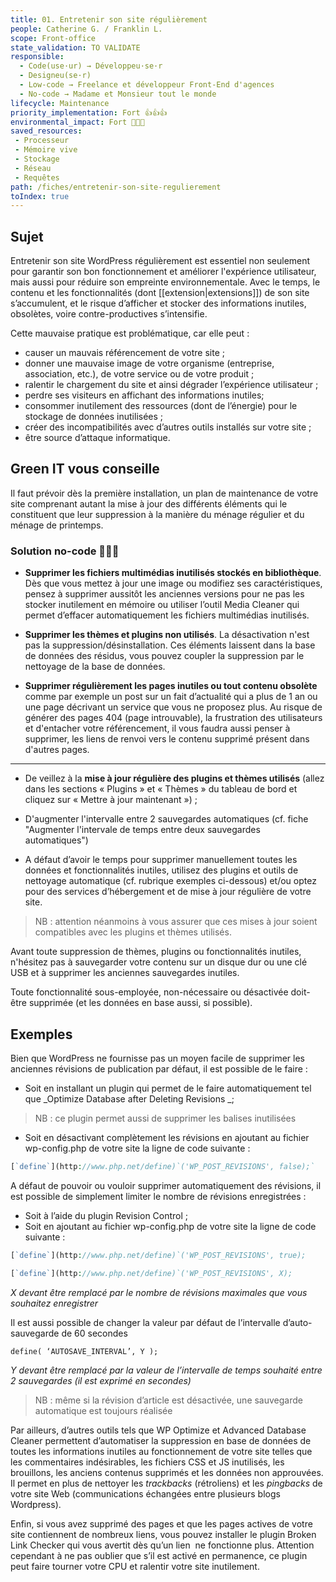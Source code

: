 ```yaml
---
title: 01. Entretenir son site régulièrement
people: Catherine G. / Franklin L.
scope: Front-office
state_validation: TO VALIDATE
responsible:
  - Code(use·ur) → Développeu·se·r
  - Designeu(se·r)
  - Low-code → Freelance et développeur Front-End d'agences
  - No-code → Madame et Monsieur tout le monde
lifecycle: Maintenance
priority_implementation: Fort 👍👍👍
environmental_impact: Fort 🌱🌱🌱
saved_resources:
 - Processeur
 - Mémoire vive
 - Stockage
 - Réseau
 - Requêtes
path: /fiches/entretenir-son-site-regulierement
toIndex: true
---
```

## Sujet

Entretenir son site WordPress régulièrement est essentiel non seulement pour garantir son bon fonctionnement et améliorer l'expérience utilisateur, mais aussi pour réduire son empreinte environnementale. Avec le temps, le contenu et les fonctionnalités (dont [[extension|extensions]]) de son site s’accumulent, et le risque d’afficher et stocker des informations inutiles, obsolètes, voire contre-productives s’intensifie.

Cette mauvaise pratique est problématique, car elle peut :
- causer un mauvais référencement de votre site ;
- donner une mauvaise image de votre organisme (entreprise, association, etc.), de votre service ou de votre produit ;
- ralentir le chargement du site et ainsi dégrader l’expérience utilisateur ;
- perdre ses visiteurs en affichant des informations inutiles;
- consommer inutilement des ressources (dont de l’énergie) pour le stockage de données inutilisées ;
- créer des incompatibilités avec d’autres outils installés sur votre site ;
- être source d’attaque informatique.

## Green IT vous conseille

Il faut prévoir dès la première installation, un plan de maintenance de votre site comprenant autant la mise à jour des différents éléments qui le constituent que leur suppression à la manière du ménage régulier et du ménage de printemps.

### Solution no-code 🌱🌱🌱

- **Supprimer les fichiers multimédias inutilisés stockés en bibliothèque**. Dès que vous mettez à jour une image ou modifiez ses caractéristiques, pensez à supprimer aussitôt les anciennes versions pour ne pas les stocker inutilement en mémoire ou utiliser l’outil Media Cleaner qui permet d’effacer automatiquement les fichiers multimédias inutilisés.

- **Supprimer les thèmes et plugins non utilisés**. La désactivation n'est pas la suppression/désinstallation. Ces éléments laissent dans la base de données des résidus, vous pouvez coupler la suppression par le nettoyage de la base de données.

- **Supprimer régulièrement les pages inutiles ou tout contenu obsolète** comme par exemple un post sur un fait d’actualité qui a plus de 1 an ou une page décrivant un service que vous ne proposez plus. Au risque de générer des pages 404 (page introuvable), la frustration des utilisateurs et d'entacher votre référencement, il vous faudra aussi penser à supprimer, les liens de renvoi vers le contenu supprimé présent dans d'autres pages.


-----


- De veillez à la **mise à jour régulière des plugins et thèmes utilisés** (allez dans les sections « Plugins » et « Thèmes » du tableau de bord et cliquez sur « Mettre à jour maintenant ») ;

- D'augmenter l'intervalle entre 2 sauvegardes automatiques (cf. fiche "Augmenter l'intervale de temps entre deux sauvegardes automatiques")

- A défaut d’avoir le temps pour supprimer manuellement toutes les données et fonctionnalités inutiles, utilisez des plugins et outils de nettoyage automatique (cf. rubrique exemples ci-dessous) et/ou optez pour des services d’hébergement et de mise à jour régulière de votre site.

> NB : attention néanmoins à vous assurer que ces mises à jour soient compatibles avec les plugins et thèmes utilisés.

Avant toute suppression de thèmes, plugins ou fonctionnalités inutiles, n'hésitez pas à sauvegarder votre contenu sur un disque dur ou une clé USB et à supprimer les anciennes sauvegardes inutiles.

Toute fonctionnalité sous-employée, non-nécessaire ou désactivée doit-être supprimée (et les données en base aussi, si possible).

## Exemples

Bien que WordPress ne fournisse pas un moyen facile de supprimer les anciennes révisions de publication par défaut, il est possible de le faire :

- Soit en installant un plugin qui permet de le faire automatiquement tel que _Optimize Database after Deleting Revisions _;

> NB : ce plugin permet aussi de supprimer les balises inutilisées

- Soit en désactivant complètement les révisions en ajoutant au fichier wp-config.php de votre site la ligne de code suivante :

```php
[`define`](http://www.php.net/define)`('WP_POST_REVISIONS', false);`
```

A défaut de pouvoir ou vouloir supprimer automatiquement des révisions, il est possible de simplement limiter le nombre de révisions enregistrées :

- Soit à l’aide du plugin Revision Control ;
- Soit en ajoutant au fichier wp-config.php de votre site la ligne de code suivante :

```php
[`define`](http://www.php.net/define)`('WP_POST_REVISIONS', true);

[`define`](http://www.php.net/define)`('WP_POST_REVISIONS', X);
```

_X devant être remplacé par le nombre de révisions maximales que vous souhaitez enregistrer_

Il est aussi possible de changer la valeur par défaut de l’intervalle d’auto-sauvegarde de 60 secondes

`define( ‘AUTOSAVE_INTERVAL’, Y );`

_Y devant être remplacé par la valeur de l’intervalle de temps souhaité entre 2 sauvegardes (il est exprimé en secondes)_

> NB : même si la révision d’article est désactivée, une sauvegarde automatique est toujours réalisée

Par ailleurs, d’autres outils tels que WP Optimize et Advanced Database Cleaner permettent d’automatiser la suppression en base de données de toutes les informations inutiles au fonctionnement de votre site telles que les commentaires indésirables, les fichiers CSS et JS inutilisés, les brouillons, les anciens contenus supprimés et les données non approuvées. Il permet en plus de nettoyer les _trackbacks_ (rétroliens) et les _pingbacks_ de votre site Web (communications échangées entre plusieurs blogs Wordpress).

Enfin, si vous avez supprimé des pages et que les pages actives de votre site contiennent de nombreux liens, vous pouvez installer le plugin Broken Link Checker qui vous avertit dès qu’un lien  ne fonctionne plus. Attention cependant à ne pas oublier que s’il est activé en permanence, ce plugin peut faire tourner votre CPU et ralentir votre site inutilement.
